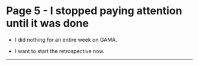# Page 5 - I stopped paying attention until it was done

  + I did nothing for an entire week on GAMA.

  + I want to start the retrospective now.

---

